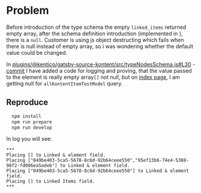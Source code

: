 # Problem

Before introduction of the type schema the empty `linked_items` returned empty array, after the schema definition introduction (implemented in ), there is a `null`. Customer is using js object destructing which fails when there is null instead of empty array, so i was wondering whether the default value could be changed.

In [plugins/@kentico/gatsby-source-kontent/src/typeNodesSchema.js#L30](plugins/@kentico/gatsby-source-kontent/src/typeNodesSchema.js#L30) - [commit](https://github.com/Simply007/gatsby-null-instead-of-array/commit/4281908c1952c3df2a6338243aabe4e88600d9c3) I have added a code for logging and proving, that the value passed to the element is really empty array`[]` not null, but on [index page](src/pages/index.js), I am getting null for `allKontentItemTestModel` query.

## Reproduce

```sh
  npm install
  npm run prepare
  npm run develop
```

In log you will see:

```plain
***
Placing [] to Linked & element field.
Placing ["049be403-5ca5-5678-8c6d-92b64ceee550","95ef13b6-74e4-5388-98f2-fd006ea5adeb"] to Linked & element field.
Placing ["049be403-5ca5-5678-8c6d-92b64ceee550"] to Linked & element field.
Placing [] to Linked Items field.
***
```
